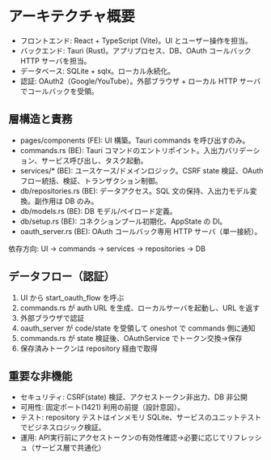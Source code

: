# アーキテクチャ概要

- フロントエンド: React + TypeScript (Vite)。UI とユーザー操作を担当。
- バックエンド: Tauri (Rust)。アプリプロセス、DB、OAuth コールバック HTTP サーバを担当。
- データベース: SQLite + sqlx。ローカル永続化。
- 認証: OAuth2（Google/YouTube）。外部ブラウザ + ローカル HTTP サーバでコールバックを受領。

## 層構造と責務

- pages/components (FE): UI 構築。Tauri commands を呼び出すのみ。
- commands.rs (BE): Tauri コマンドのエントリポイント。入出力バリデーション、サービス呼び出し、タスク起動。
- services/* (BE): ユースケース/ドメインロジック。CSRF state 検証、OAuth フロー統括、検証、トランザクション制御。
- db/repositories.rs (BE): データアクセス。SQL 文の保持、入出力モデル変換。副作用は DB のみ。
- db/models.rs (BE): DB モデル/ペイロード定義。
- db/setup.rs (BE): コネクションプール初期化、AppState の DI。
- oauth_server.rs (BE): OAuth コールバック専用 HTTP サーバ（単一接続）。

依存方向: UI -> commands -> services -> repositories -> DB

## データフロー（認証）

1) UI から start_oauth_flow を呼ぶ
2) commands.rs が auth URL を生成、ローカルサーバを起動し、URL を返す
3) 外部ブラウザで認証
4) oauth_server が code/state を受領して oneshot で commands 側に通知
5) commands.rs が state 検証後、OAuthService でトークン交換→保存
6) 保存済みトークンは repository 経由で取得

## 重要な非機能

- セキュリティ: CSRF(state) 検証、アクセストークン非出力、DB 非公開
- 可用性: 固定ポート(1421) 利用の前提（設計意図）。
- テスト: repository テストはインメモリ SQLite、サービスのユニットテストでビジネスロジック検証。
- 運用: API実行前にアクセストークンの有効性確認→必要に応じてリフレッシュ（サービス層で共通化）
